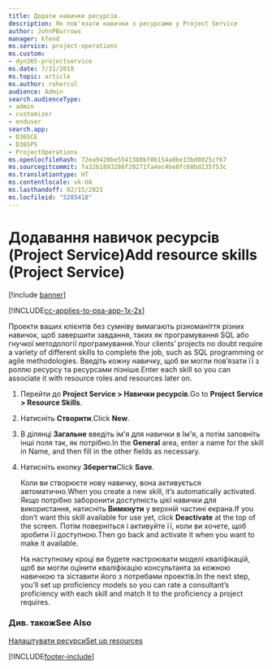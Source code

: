 ```yaml
---
title: Додати навички ресурсів.
description: Як пов'язати навички з ресурсами у Project Service
author: JohnPBurrows
manager: kfend
ms.service: project-operations
ms.custom:
- dyn365-projectservice
ms.date: 7/31/2018
ms.topic: article
ms.author: ruhercul
audience: Admin
search.audienceType:
- admin
- customizer
- enduser
search.app:
- D365CE
- D365PS
- ProjectOperations
ms.openlocfilehash: 72ea9420be5541388bf0b154a0be13bd0025cf67
ms.sourcegitcommit: fa32b1893286f20271fa4ec4be8fc68bd135f53c
ms.translationtype: HT
ms.contentlocale: uk-UA
ms.lasthandoff: 02/15/2021
ms.locfileid: "5285418"
---
```

# <a name="add-resource-skills-project-service"></a><span data-ttu-id="00d4f-103">Додавання навичок ресурсів (Project Service)</span><span class="sxs-lookup"><span data-stu-id="00d4f-103">Add resource skills (Project Service)</span></span>

[!include [banner](../includes/psa-now-project-operations.md)]

[!INCLUDE[cc-applies-to-psa-app-1x-2x](../includes/cc-applies-to-psa-app-1x-2x.md)]

<span data-ttu-id="00d4f-104">Проекти ваших клієнтів без сумніву вимагають різноманіття різних навичок, щоб завершити завдання, таких як програмування SQL або гнучкої методології програмування.</span><span class="sxs-lookup"><span data-stu-id="00d4f-104">Your clients’ projects no doubt require a variety of different skills to complete the job, such as SQL programming or agile methodologies.</span></span> <span data-ttu-id="00d4f-105">Введіть кожну навичку, щоб ви могли пов’язати її з роллю ресурсу та ресурсами пізніше.</span><span class="sxs-lookup"><span data-stu-id="00d4f-105">Enter each skill so you can associate it with resource roles and resources later on.</span></span>  
  
1. <span data-ttu-id="00d4f-106">Перейти до **Project Service > Навички ресурсів**.</span><span class="sxs-lookup"><span data-stu-id="00d4f-106">Go to **Project Service > Resource Skills**.</span></span>  
  
2. <span data-ttu-id="00d4f-107">Натисніть **Створити**.</span><span class="sxs-lookup"><span data-stu-id="00d4f-107">Click **New**.</span></span>  
  
3. <span data-ttu-id="00d4f-108">В ділянці **Загальне** введіть ім'я для навички в Ім'я, а потім заповніть інші поля так, як потрібно.</span><span class="sxs-lookup"><span data-stu-id="00d4f-108">In the **General** area, enter a name for the skill in Name, and then fill in the other fields as necessary.</span></span>  
  
4. <span data-ttu-id="00d4f-109">Натисніть кнопку **Зберегти**</span><span class="sxs-lookup"><span data-stu-id="00d4f-109">Click **Save**.</span></span>  
  
   <span data-ttu-id="00d4f-110">Коли ви створюєте нову навичку, вона активується автоматично.</span><span class="sxs-lookup"><span data-stu-id="00d4f-110">When you create a new skill, it’s automatically activated.</span></span> <span data-ttu-id="00d4f-111">Якщо потрібно заборонити доступність цієї навички для використання, натисніть **Вимкнути** у верхній частині екрана.</span><span class="sxs-lookup"><span data-stu-id="00d4f-111">If you don’t want this skill available for use yet, click **Deactivate** at the top of the screen.</span></span> <span data-ttu-id="00d4f-112">Потім поверніться і активуйте її, коли ви хочете, щоб зробити її доступною.</span><span class="sxs-lookup"><span data-stu-id="00d4f-112">Then go back and activate it when you want to make it available.</span></span>  
  
   <span data-ttu-id="00d4f-113">На наступному кроці ви будете настроювати моделі кваліфікацій, щоб ви могли оцінити кваліфікацію консультанта за кожною навичкою та зіставити його з потребами проектів.</span><span class="sxs-lookup"><span data-stu-id="00d4f-113">In the next step, you’ll set up proficiency models so you can rate a consultant’s proficiency with each skill and match it to the proficiency a project requires.</span></span>  
  
### <a name="see-also"></a><span data-ttu-id="00d4f-114">Див. також</span><span class="sxs-lookup"><span data-stu-id="00d4f-114">See Also</span></span>  
 [<span data-ttu-id="00d4f-115">Налаштувати ресурси</span><span class="sxs-lookup"><span data-stu-id="00d4f-115">Set up resources</span></span>](../psa/set-up-resources.md)


[!INCLUDE[footer-include](../includes/footer-banner.md)]